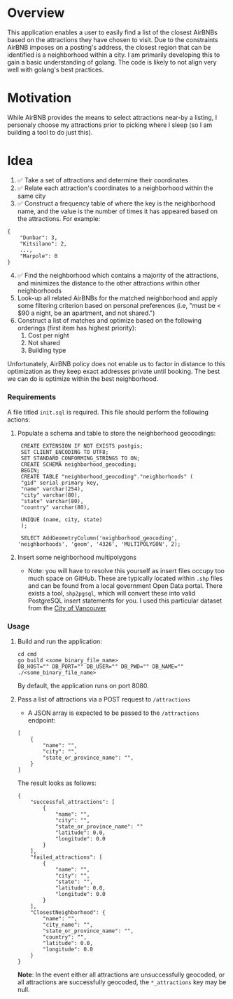 # Overview

This application enables a user to easily find a list of the closest AirBNBs based on the attractions they have chosen to visit.  Due to the constraints AirBNB imposes on a posting's address, the closest region that can be identified is a neighborhood within a city.  I am primarily developing this to gain a basic understanding of golang.  The  code is likely to not align very well with golang's best practices.

# Motivation

While AirBNB provides the means to select attractions near-by a listing, I personaly choose my attractions prior to picking where I sleep (so I am building a tool to do just this).

# Idea
1. ✅ Take a set of attractions and determine their coordinates
2. ✅ Relate each attraction's coordinates to a neighborhood within the same city
3. ✅ Construct a frequency table of where the key is the neighborhood name, and the value is the number of times it has appeared based on the attractions. For example:
```
{
    "Dunbar": 3,
    "Kitsilano": 2,
    ...,
    "Marpole": 0
}
```
4. ✅ Find the neighborhood which contains a majority of the attractions, and minimizes the distance to the other attractions within other neighborhoods
5. Look-up all related AirBNBs for the matched neighborhood and apply some filtering criterion based on personal preferences (i.e, "must be < $90 a night, be an apartment, and not shared.")
6. Construct a list of matches and optimize based on the following orderings (first item has highest priority):
    1. Cost per night
    2. Not shared
    3. Building type

Unfortunately, AirBNB policy does not enable us to factor in distance to this optimization as they keep exact addresses private until booking. The best we can do is optimize within the best neighborhood.

### Requirements

A file titled `init.sql` is required. This file should perform the following actions:
1. Populate a schema and table to store the neighborhood geocodings:

        CREATE EXTENSION IF NOT EXISTS postgis;
        SET CLIENT_ENCODING TO UTF8;
        SET STANDARD_CONFORMING_STRINGS TO ON;
        CREATE SCHEMA neighborhood_geocoding;
        BEGIN;
        CREATE TABLE "neighborhood_geocoding"."neighborhoods" (
        "gid" serial primary key,
        "name" varchar(254),
        "city" varchar(80),
        "state" varchar(80),
        "country" varchar(80),

        UNIQUE (name, city, state)
        );

        SELECT AddGeometryColumn('neighborhood_geocoding', 'neighborhoods', 'geom', '4326', 'MULTIPOLYGON', 2);

2. Insert some neighborhood multipolygons
    - Note: you will have to resolve this yourself as insert files occupy too much space on GitHub. These are typically located within `.shp` files and can be found from a local government Open Data portal. There exists a tool, `shp2pgsql`, which will convert these into valid PostgreSQL insert statements for you. I used this particular dataset from the [City of Vancouver](https://opendata.vancouver.ca/explore/dataset/local-area-boundary/export/)
 
### Usage
1. Build and run the application:
    ```
    cd cmd
    go build <some_binary_file_name>
    DB_HOST="" DB_PORT="" DB_USER="" DB_PWD="" DB_NAME="" ./<some_binary_file_name>
    ```

    By default, the application runs on port 8080.

2. Pass a list of attractions via a POST request to `/attractions`

    - A JSON array is expected to be passed to the `/attractions` endpoint:
    ```
    [
        {
            "name": "",
            "city": "",
            "state_or_province_name": "",
        }
    ]
    ```

    The result looks as follows:
    ```
    {
        "successful_attractions": [
            {
                "name": "",
                "city": "",
                "state_or_province_name": ""
                "latitude": 0.0,
                "longitude": 0.0
            }
        ],
        "failed_attractions": [
            {
                "name": "",
                "city": "",
                "state": "",
                "latitude": 0.0,
                "longitude": 0.0
            }
        ],
        "ClosestNeighborhood": {
            "name": "",
            "city_name": "",
            "state_or_province_name": "",
            "country": "",
            "latitude": 0.0,
            "longitude": 0.0
        }
    }
    ```

    **Note**: In the event either all attractions are unsuccessfully geocoded, or all attractions are successfully geocoded, the `*_attractions` key may be null.
